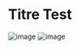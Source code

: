 # Titre Test
![image](https://upload.wikimedia.org/wikipedia/commons/thumb/7/77/Google_Images_2015_logo.svg/1200px-Google_Images_2015_logo.svg.png)
![image](https://upload.wikimedia.org/wikipedia/commons/thumb/7/77/Google_Images_2015_logo.svg/1200px-Google_Images_2015_logo.svg.png)
